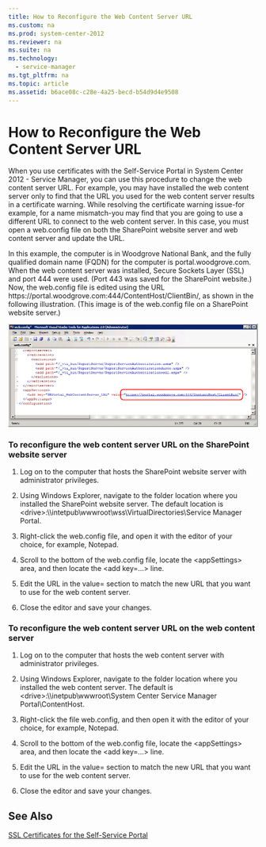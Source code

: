 ```yaml
---
title: How to Reconfigure the Web Content Server URL
ms.custom: na
ms.prod: system-center-2012
ms.reviewer: na
ms.suite: na
ms.technology:
  - service-manager
ms.tgt_pltfrm: na
ms.topic: article
ms.assetid: b6ace08c-c28e-4a25-becd-b54d9d4e9508
---
```


# How to Reconfigure the Web Content Server URL

When you use certificates with the Self-Service Portal in System Center 2012 - Service Manager, you can use this procedure to change the web content server URL. For example, you may have installed the web content server only to find that the URL you used for the web content server results in a certificate warning. While resolving the certificate warning issue-for example, for a name mismatch-you may find that you are going to use a different URL to connect to the web content server. In this case, you must open a web.config file on both the SharePoint website server and web content server and update the URL.  

 In this example, the computer is in Woodgrove National Bank, and the fully qualified domain name \(FQDN\) for the computer is portal.woodgrove.com. When the web content server was installed, Secure Sockets Layer \(SSL\) and port 444 were used. \(Port 443 was saved for the SharePoint website.\) Now, the web.config file is edited using the URL https:\/\/portal.woodgrove.com:444\/ContentHost\/ClientBin\/, as shown in the following illustration. \(This image is of the web.config file on a SharePoint website server.\)  

 ![Editing SharePoint Web Config File for the WCS URL](../media/deploy-sharepointwebconfigfileforwcs.png)  

### To reconfigure the web content server URL on the SharePoint website server  

1.  Log on to the computer that hosts the SharePoint website server with administrator privileges.  

2.  Using Windows Explorer, navigate to the folder location where you installed the SharePoint website server. The default location is \<drive\>:\\\\intetpub\\wwwroot\\wss\\VirtualDirectories\\Service Manager Portal.  

3.  Right\-click the web.config file, and open it with the editor of your choice, for example, Notepad.  

4.  Scroll to the bottom of the web.config file, locate the \<appSettings\> area, and then locate the \<add key\=...\> line.  

5.  Edit the URL in the value\= section to match the new URL that you want to use for the web content server.  
  
6.  Close the editor and save your changes.  

### To reconfigure the web content server URL on the web content server  

1.  Log on to the computer that hosts the web content server with administrator privileges.  

2.  Using Windows Explorer, navigate to the folder location where you installed the web content server. The default is \<drive\>:\\\\inetpub\\wwwroot\\System Center Service Manager Portal\\ContentHost.  

3.  Right\-click the file web.config, and then open it with the editor of your choice, for example, Notepad.  

4.  Scroll to the bottom of the web.config file, locate the \<appSettings\> area, and then locate the \<add key\=...\> line.  

5.  Edit the URL in the value\= section to match the new URL that you want to use for the web content server.  

6.  Close the editor and save your changes.  

## See Also

 [SSL Certificates for the Self\-Service Portal](../../../sm/deploy/deploy-guide/SSL-Certificates-for-the-Self-Service-Portal.md)
